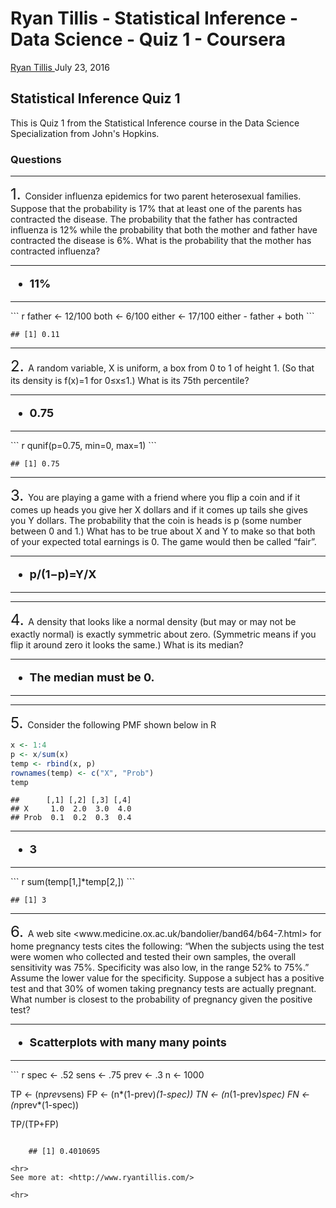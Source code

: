 Ryan Tillis - Statistical Inference - Data Science - Quiz 1 - Coursera
================
<a href="http://www.ryantillis.com"> Ryan Tillis </a>
July 23, 2016

Statistical Inference Quiz 1
----------------------------

This is Quiz 1 from the Statistical Inference course in the Data Science Specialization from John's Hopkins.

### Questions

<hr>
<font size="+2">1. </font> Consider influenza epidemics for two parent heterosexual families. Suppose that the probability is 17% that at least one of the parents has contracted the disease. The probability that the father has contracted influenza is 12% while the probability that both the mother and father have contracted the disease is 6%. What is the probability that the mother has contracted influenza?

<hr>
<font size="+1"> <b>

-   11%

</b> </font>

<hr>
``` r
father <- 12/100
both <- 6/100
either <- 17/100
either - father + both
```

    ## [1] 0.11

<hr>
<font size="+2">2. </font> A random variable, X is uniform, a box from 0 to 1 of height 1. (So that its density is f(x)=1 for 0≤x≤1.) What is its 75th percentile?

<hr>
<font size="+1"> <b>

-   0.75

</b> </font>

<hr>
``` r
qunif(p=0.75, min=0, max=1)
```

    ## [1] 0.75

<hr>
<font size="+2">3. </font> You are playing a game with a friend where you flip a coin and if it comes up heads you give her X dollars and if it comes up tails she gives you Y dollars. The probability that the coin is heads is p (some number between 0 and 1.) What has to be true about X and Y to make so that both of your expected total earnings is 0. The game would then be called “fair”.

<hr>
<font size="+1"> <b>

-   p/(1−p)=Y/X

</b> </font>

<hr>
<hr>
<font size="+2">4. </font> A density that looks like a normal density (but may or may not be exactly normal) is exactly symmetric about zero. (Symmetric means if you flip it around zero it looks the same.) What is its median?

<hr>
<font size="+1"> <b>

-   The median must be 0.

</b> </font>

<hr>
<hr>
<font size="+2">5. </font> Consider the following PMF shown below in R

``` r
x <- 1:4
p <- x/sum(x)
temp <- rbind(x, p)
rownames(temp) <- c("X", "Prob")
temp
```

    ##      [,1] [,2] [,3] [,4]
    ## X     1.0  2.0  3.0  4.0
    ## Prob  0.1  0.2  0.3  0.4

<hr>
<font size="+1"> <b>

-   3

</b> </font>

<hr>
``` r
sum(temp[1,]*temp[2,])
```

    ## [1] 3

<hr>
<font size="+2">6. </font> A web site &lt;www.medicine.ox.ac.uk/bandolier/band64/b64-7.html&gt; for home pregnancy tests cites the following: “When the subjects using the test were women who collected and tested their own samples, the overall sensitivity was 75%. Specificity was also low, in the range 52% to 75%.” Assume the lower value for the specificity. Suppose a subject has a positive test and that 30% of women taking pregnancy tests are actually pregnant. What number is closest to the probability of pregnancy given the positive test?

<hr>
<font size="+1"> <b>

-   Scatterplots with many many points

</b> </font>

<hr>
``` r
spec <- .52
sens <- .75
prev <- .3
n <- 1000

TP <- (n*prev*sens)
FP <- (n*(1-prev)*(1-spec))
TN <- (n*(1-prev)*spec)
FN <- (n*prev*(1-spec))

TP/(TP+FP)
```

    ## [1] 0.4010695

<hr>
See more at: <http://www.ryantillis.com/>

<hr>
